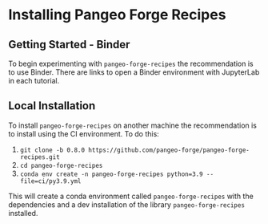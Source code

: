 # Installing Pangeo Forge Recipes

## Getting Started - Binder

To begin experimenting with `pangeo-forge-recipes` the recommendation is to use Binder. There are links to open a Binder environment with JupyterLab in each tutorial.

## Local Installation

To install `pangeo-forge-recipes` on another machine the recommendation is to install using the CI environment. To do this:
1. `git clone -b 0.8.0 https://github.com/pangeo-forge/pangeo-forge-recipes.git`
1. `cd pangeo-forge-recipes`
2. `conda env create -n pangeo-forge-recipes python=3.9 --file=ci/py3.9.yml`

This will create a conda environment called `pangeo-forge-recipes` with the dependencies and a dev installation of the library `pangeo-forge-recipes` installed.
